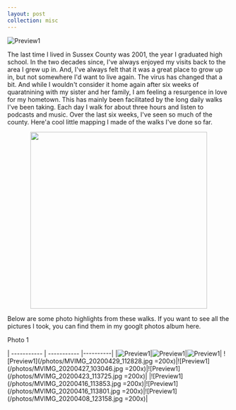 ```yaml
---
layout: post
collection: misc
---
```

![Preview1](/photos/MVIMG_20200504_095631.jpg)

The last time I lived in Sussex County was 2001, the year I graduated high school.  In the two decades since, I've always enjoyed my visits back to the area I grew up in.  And, I've always felt that it was a great place to grow up in, but not somewhere I'd want to live again.  The virus has changed that a bit.  And while I wouldn't consider it home again after six weeks of quaratnining with my sister and her family, I am feeling a resurgence in love for my hometown.  This has mainly been facilitated by the long daily walks I've been taking.  Each day I walk for about three hours and listen to podcasts and music.  Over the last six weeks, I've seen so much of the county.  Here'a cool little mapping I made of the walks I've done so far.

<div style="text-align: center"><img src="https://media.giphy.com/media/VG7zRftUQgHfSHiQ79/giphy.gif" width="400" /></div>

Below are some photo highlights from these walks.  If you want to see all the pictures I took, you can find them in my googlt photos album here.

Photo 1

| ----------- | ----------- |----------|
|![Preview1](/photos/MVIMG_20200503_090520.jpg)|![Preview1](/photos/MVIMG_20200502_104312.jpg)|![Preview1](/photos/MVIMG_20200429_115536.jpg)|
![Preview1](/photos/MVIMG_20200429_112828.jpg =200x)|![Preview1](/photos/MVIMG_20200427_103046.jpg =200x)|![Preview1](/photos/MVIMG_20200423_113725.jpg =200x)|
|![Preview1](/photos/MVIMG_20200416_113853.jpg =200x)|![Preview1](/photos/MVIMG_20200416_113801.jpg =200x)|![Preview1](/photos/MVIMG_20200408_123158.jpg =200x)|
